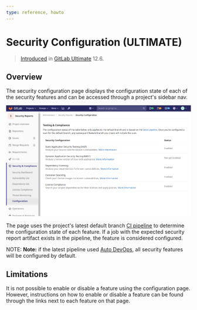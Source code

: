 ```yaml
---
type: reference, howto
---
```


# Security Configuration **(ULTIMATE)**

> [Introduced](https://gitlab.com/gitlab-org/gitlab/-/merge_requests/20711) in [GitLab Ultimate](https://about.gitlab.com/pricing/) 12.6.

## Overview

The security configuration page displays the configuration state of each of the security
features and can be accessed through a project's sidebar nav.

![Screenshot of security configuration page](../img/security_configuration_page_v13_0.png)

The page uses the project's latest default branch [CI pipeline](../../../ci/pipelines/index.md) to determine the configuration
state of each feature. If a job with the expected security report artifact exists in the pipeline,
the feature is considered configured.

NOTE: **Note:** if the latest pipeline used [Auto DevOps](../../../topics/autodevops/index.md),
all security features will be configured by default.

## Limitations

It is not possible to enable or disable a feature using the configuration page.
However, instructions on how to enable or disable a feature can be found through
the links next to each feature on that page.
